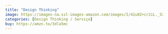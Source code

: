 ```yaml
---
title: "Design Thinking"
image: https://images-na.ssl-images-amazon.com/images/I/41u8Z+cr2iL._SX351_BO1,204,203,200_.jpg
categories: [Design Thinking / Serviço]
buy: https://amzn.to/3dla5mc
---
```

